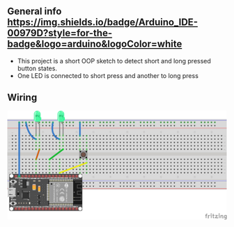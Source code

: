 

## General info 	https://img.shields.io/badge/Arduino_IDE-00979D?style=for-the-badge&logo=arduino&logoColor=white
* This project is a short OOP sketch to detect short and long pressed button states. 
* One LED is connected to short press and another to long press

## Wiring
![Wiring](https://github.com/pixelEDI/ArduinoOOP/blob/4916aa8bbffde657704d1dc24449a717fcb0ed9a/01_ShortLongClick/Wiring_01_shortLongClick.jpg)




